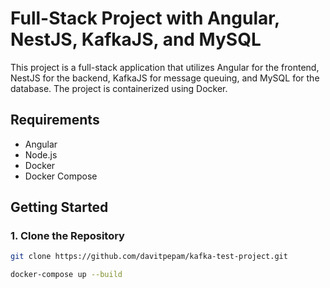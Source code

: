 # Full-Stack Project with Angular, NestJS, KafkaJS, and MySQL

This project is a full-stack application that utilizes Angular for the frontend, NestJS for the backend, KafkaJS for message queuing, and MySQL for the database. The project is containerized using Docker.

## Requirements
- Angular
- Node.js
- Docker
- Docker Compose

## Getting Started

### 1. Clone the Repository

```bash
git clone https://github.com/davitpepam/kafka-test-project.git

docker-compose up --build
